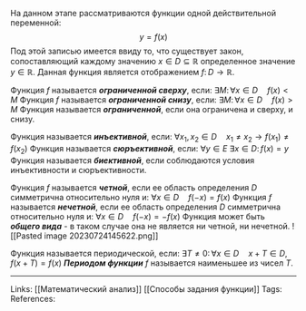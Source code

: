 На данном этапе рассматриваются функции одной действительной переменной:
$$y=f(x)$$
Под этой записью имеется ввиду то, что существует закон, сопоставляющий каждому значению $x \in D \subseteq \mathbb{R}$ определенное значение $y \in \mathbb{R}$. Данная функция является отображением $f \colon D \to \mathbb{R}$. 

Функция $f$ называется ***ограниченной сверху***, если:
$\exists M \colon \forall x \in D \quad f(x) < M$
Функция $f$ называется ***ограниченной снизу***, если: 
$\exists M \colon \forall x \in D \quad f(x) > M$
Функция называется ***ограниченной***, если она ограничена и сверху, и снизу. 

Функция называется ***инъективной***, если:
$\forall x_1, x_2 \in D \quad x_1 \neq x_2 \to f(x_1) \neq f(x_2)$
Функция называется ***сюръективной***, если: 
$\forall y \in E \ \exists x \in D \colon f(x)=y$
Функция называется ***биективной***, если соблюдаются условия инъективности и сюръективности. 

Функция $f$ называется ***четной***, если ее область определения $D$ симметрична относительно нуля и:
$\forall x \in D \quad f(-x)=f(x)$
Функция $f$ называется ***нечетной***, если ее область определения $D$ симметрична относительно нуля и:
$\forall x \in D \quad f(-x)=-f(x)$
Функция может быть ***общего вида*** - в таком случае она не является ни четной, ни нечетной. 
![[Pasted image 20230724145622.png]]

Функция называется периодической, если:
$\exists T \neq 0 \colon \forall x\in D \quad x+T \in D, f(x+T)=f(x)$
***Периодом функции*** $f$ называется наименьшее из чисел $T$. 

___
Links: [[Математический анализ]] [[Способы задания функции]]
Tags: 
References: 